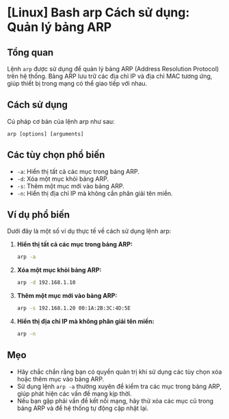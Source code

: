 # [Linux] Bash arp Cách sử dụng: Quản lý bảng ARP

## Tổng quan
Lệnh `arp` được sử dụng để quản lý bảng ARP (Address Resolution Protocol) trên hệ thống. Bảng ARP lưu trữ các địa chỉ IP và địa chỉ MAC tương ứng, giúp thiết bị trong mạng có thể giao tiếp với nhau.

## Cách sử dụng
Cú pháp cơ bản của lệnh arp như sau:
```
arp [options] [arguments]
```

## Các tùy chọn phổ biến
- `-a`: Hiển thị tất cả các mục trong bảng ARP.
- `-d`: Xóa một mục khỏi bảng ARP.
- `-s`: Thêm một mục mới vào bảng ARP.
- `-n`: Hiển thị địa chỉ IP mà không cần phân giải tên miền.

## Ví dụ phổ biến
Dưới đây là một số ví dụ thực tế về cách sử dụng lệnh arp:

1. **Hiển thị tất cả các mục trong bảng ARP:**
   ```bash
   arp -a
   ```

2. **Xóa một mục khỏi bảng ARP:**
   ```bash
   arp -d 192.168.1.10
   ```

3. **Thêm một mục mới vào bảng ARP:**
   ```bash
   arp -s 192.168.1.20 00:1A:2B:3C:4D:5E
   ```

4. **Hiển thị địa chỉ IP mà không phân giải tên miền:**
   ```bash
   arp -n
   ```

## Mẹo
- Hãy chắc chắn rằng bạn có quyền quản trị khi sử dụng các tùy chọn xóa hoặc thêm mục vào bảng ARP.
- Sử dụng lệnh `arp -a` thường xuyên để kiểm tra các mục trong bảng ARP, giúp phát hiện các vấn đề mạng kịp thời.
- Nếu bạn gặp phải vấn đề kết nối mạng, hãy thử xóa các mục cũ trong bảng ARP và để hệ thống tự động cập nhật lại.